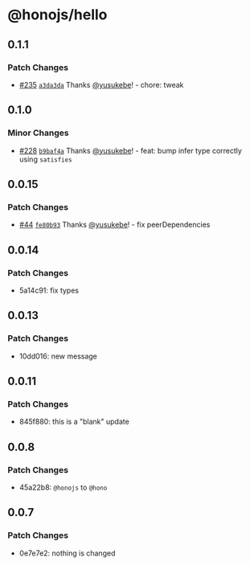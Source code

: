 # @honojs/hello

## 0.1.1

### Patch Changes

- [#235](https://github.com/honojs/middleware/pull/235) [`a3da3da`](https://github.com/honojs/middleware/commit/a3da3dac910e24075466932ac39bb4e529dfb483) Thanks [@yusukebe](https://github.com/yusukebe)! - chore: tweak

## 0.1.0

### Minor Changes

- [#228](https://github.com/honojs/middleware/pull/228) [`b9baf4a`](https://github.com/honojs/middleware/commit/b9baf4a9902ddd2dd09dd65e00699088fcbac403) Thanks [@yusukebe](https://github.com/yusukebe)! - feat: bump infer type correctly using `satisfies`

## 0.0.15

### Patch Changes

- [#44](https://github.com/honojs/middleware/pull/44) [`fe80b93`](https://github.com/honojs/middleware/commit/fe80b939e5e8cfbfdb6fe9a59c8c6477ce1bb766) Thanks [@yusukebe](https://github.com/yusukebe)! - fix peerDependencies

## 0.0.14

### Patch Changes

- 5a14c91: fix types

## 0.0.13

### Patch Changes

- 10dd016: new message

## 0.0.11

### Patch Changes

- 845f880: this is a "blank" update

## 0.0.8

### Patch Changes

- 45a22b8: `@honojs` to `@hono`

## 0.0.7

### Patch Changes

- 0e7e7e2: nothing is changed
